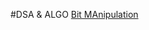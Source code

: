 #DSA & ALGO
[Bit MAnipulation](https://github.com/ds-joy/codeforces/tree/master/dsa%20and%20algo/bit_manipulation)
